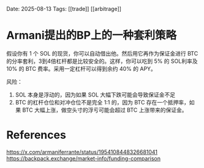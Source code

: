 Date: 2025-08-13
Tags: [[trade]] [[arbitrage]]

# Armani提出的BP上的一种套利策略

假设你有 1 个 SOL 的现货，你可以自动借出他。然后用它再作为保证金进行 BTC 的分率套利，3到4倍杠杆都是比较安全的。这样，你可以吃到 5% 的 SOL利率及 10% 的 BTC 费率。采用一定杠杆可以得到余约 40% 的 APY。

风险：
1. SOL 本身是浮动的，因为如果 SOL 大幅下跌可能会导致保证金不足
2. BTC 的杠杆仓位和对冲仓位不是完全 1:1 的，因为 BTC 存在一个抵押率，如果 BTC 大幅上涨，做空头寸的浮亏可能会超过 BTC 上涨带来的保证金。

# References
https://x.com/armaniferrante/status/1954108448326681041
https://backpack.exchange/market-info/funding-comparison